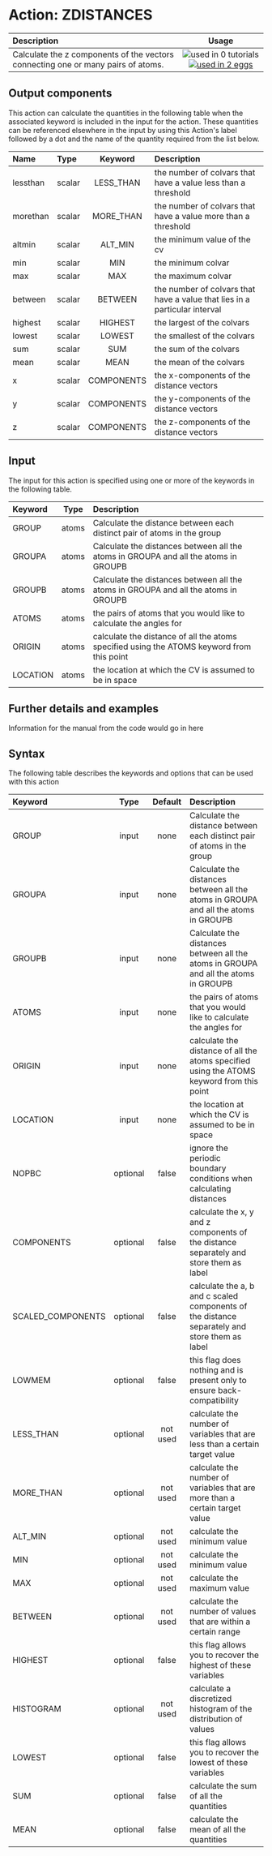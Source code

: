 # Action: ZDISTANCES

| Description    | Usage |
|:--------|:--------:|
| Calculate the z components of the vectors connecting one or many pairs of atoms. | ![used in 0 tutorials](https://img.shields.io/badge/tutorials-0-red.svg)[![used in 2 eggs](https://img.shields.io/badge/nest-2-green.svg)](https://www.plumed-nest.org/browse.html?search=ZDISTANCES) | 

## Output components

This action can calculate the quantities in the following table when the associated keyword is included in the input for the action. These quantities can be referenced elsewhere in the input by using this Action's label followed by a dot and the name of the quantity required from the list below.

| Name | Type | Keyword | Description |
|:-------|:-----|:----:|:-------|
| lessthan | scalar | LESS_THAN | the number of colvars that have a value less than a threshold | 
| morethan | scalar | MORE_THAN | the number of colvars that have a value more than a threshold | 
| altmin | scalar | ALT_MIN | the minimum value of the cv | 
| min | scalar | MIN | the minimum colvar | 
| max | scalar | MAX | the maximum colvar | 
| between | scalar | BETWEEN | the number of colvars that have a value that lies in a particular interval | 
| highest | scalar | HIGHEST | the largest of the colvars | 
| lowest | scalar | LOWEST | the smallest of the colvars | 
| sum | scalar | SUM | the sum of the colvars | 
| mean | scalar | MEAN | the mean of the colvars | 
| x | scalar | COMPONENTS | the x-components of the distance vectors | 
| y | scalar | COMPONENTS | the y-components of the distance vectors | 
| z | scalar | COMPONENTS | the z-components of the distance vectors | 


## Input

The input for this action is specified using one or more of the keywords in the following table.

| Keyword |  Type | Description |
|:--------|:------:|:-----------|
| GROUP | atoms | Calculate the distance between each distinct pair of atoms in the group |
| GROUPA | atoms | Calculate the distances between all the atoms in GROUPA and all the atoms in GROUPB |
| GROUPB | atoms | Calculate the distances between all the atoms in GROUPA and all the atoms in GROUPB |
| ATOMS | atoms | the pairs of atoms that you would like to calculate the angles for |
| ORIGIN | atoms | calculate the distance of all the atoms specified using the ATOMS keyword from this point |
| LOCATION | atoms | the location at which the CV is assumed to be in space |


## Further details and examples 
Information for the manual from the code would go in here 
## Syntax 
The following table describes the keywords and options that can be used with this action 

| Keyword | Type | Default | Description |
|:-------|:----:|:-------:|:-----------|
| GROUP | input | none | Calculate the distance between each distinct pair of atoms in the group |
| GROUPA | input | none | Calculate the distances between all the atoms in GROUPA and all the atoms in GROUPB |
| GROUPB | input | none | Calculate the distances between all the atoms in GROUPA and all the atoms in GROUPB |
| ATOMS | input | none | the pairs of atoms that you would like to calculate the angles for |
| ORIGIN | input | none | calculate the distance of all the atoms specified using the ATOMS keyword from this point |
| LOCATION | input | none | the location at which the CV is assumed to be in space |
| NOPBC | optional | false |  ignore the periodic boundary conditions when calculating distances |
| COMPONENTS | optional | false |  calculate the x, y and z components of the distance separately and store them as label |
| SCALED_COMPONENTS | optional | false |  calculate the a, b and c scaled components of the distance separately and store them as label |
| LOWMEM | optional | false |  this flag does nothing and is present only to ensure back-compatibility |
| LESS_THAN | optional | not used | calculate the number of variables that are less than a certain target value |
| MORE_THAN | optional | not used | calculate the number of variables that are more than a certain target value |
| ALT_MIN | optional | not used | calculate the minimum value |
| MIN | optional | not used | calculate the minimum value |
| MAX | optional | not used | calculate the maximum value |
| BETWEEN | optional | not used | calculate the number of values that are within a certain range |
| HIGHEST | optional | false |  this flag allows you to recover the highest of these variables |
| HISTOGRAM | optional | not used | calculate a discretized histogram of the distribution of values |
| LOWEST | optional | false |  this flag allows you to recover the lowest of these variables |
| SUM | optional | false |  calculate the sum of all the quantities |
| MEAN | optional | false |  calculate the mean of all the quantities |
